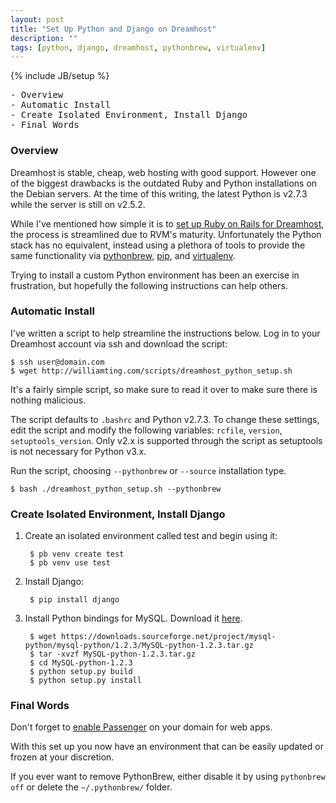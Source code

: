 ```yaml
---
layout: post
title: "Set Up Python and Django on Dreamhost"
description: ""
tags: [python, django, dreamhost, pythonbrew, virtualenv]
---
```

{% include JB/setup %}

<pre id="toc">
- <a href="#overview">Overview</a>
- <a href="#auto">Automatic Install</a>
- <a href="#venv">Create Isolated Environment, Install Django</a>
- <a href="#final">Final Words</a>
</pre>

<a name="overview"> </a>
### Overview

Dreamhost is stable, cheap, web hosting with good support. However one of the biggest drawbacks is the outdated Ruby and Python installations on the Debian servers. At the time of this writing, the latest Python is v2.7.3 while the server is still on v2.5.2.

While I've mentioned how simple it is to [set up Ruby on Rails for Dreamhost][ror], the process is streamlined due to RVM's maturity. Unfortunately the Python stack has no equivalent, instead using a plethora of tools to provide the same functionality via [pythonbrew][pb], [pip][pip], and [virtualenv][venv].

Trying to install a custom Python environment has been an exercise in frustration, but hopefully the following instructions can help others.

<a name="auto"> </a>
### Automatic Install

I've written a script to help streamline the instructions below. Log in to your Dreamhost account via ssh and download the script:

    $ ssh user@domain.com
    $ wget http://williamting.com/scripts/dreamhost_python_setup.sh

It's a fairly simple script, so make sure to read it over to make sure there is nothing malicious.

The script defaults to `.bashrc` and Python v2.7.3. To change these settings, edit the script and modify the following variables: `rcfile`, `version`, `setuptools_version`. Only v2.x is supported through the script as setuptools is not necessary for Python v3.x.

Run the script, choosing `--pythonbrew` or `--source` installation type.

    $ bash ./dreamhost_python_setup.sh --pythonbrew

<a name="venv"> </a>
### Create Isolated Environment, Install Django

1. Create an isolated environment called test and begin using it:

        $ pb venv create test
        $ pb venv use test

2. Install Django:

        $ pip install django

3. Install Python bindings for MySQL. Download it [here](https://sourceforge.net/projects/mysql-python/).

        $ wget https://downloads.sourceforge.net/project/mysql-python/mysql-python/1.2.3/MySQL-python-1.2.3.tar.gz
        $ tar -xvzf MySQL-python-1.2.3.tar.gz
        $ cd MySQL-python-1.2.3
        $ python setup.py build
        $ python setup.py install

<a name="final"> </a>
### Final Words

Don't forget to [enable Passenger](http://wiki.dreamhost.com/Passenger#Configuration_Steps) on your domain for web apps.

With this set up you now have an environment that can be easily updated or frozen at your discretion.

If you ever want to remove PythonBrew, either disable it by using `pythonbrew off` or delete the `~/.pythonbrew/` folder.

[pb]: http://pypi.python.org/pypi/pythonbrew/
[pip]: http://www.pip-installer.org/en/latest/index.html
[ror]: http://williamting.com/2012/04/02/ror-setup-on-dreamhost
[venv]: http://pypi.python.org/pypi/virtualenv
